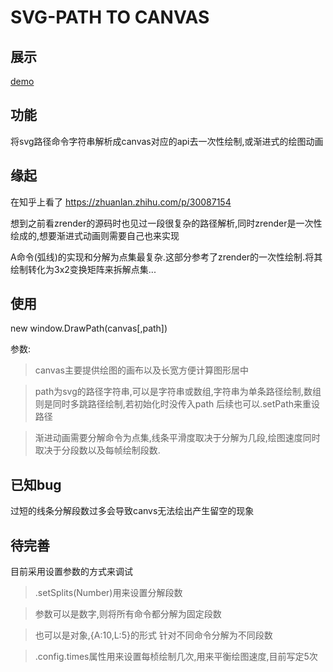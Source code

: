 SVG-PATH TO CANVAS
===
## 展示
[demo](https://hai3460377.github.io/DrawPath/dist/index.html)

## 功能

将svg路径命令字符串解析成canvas对应的api去一次性绘制,或渐进式的绘图动画

## 缘起

在知乎上看了 https://zhuanlan.zhihu.com/p/30087154

想到之前看zrender的源码时也见过一段很复杂的路径解析,同时zrender是一次性绘成的,想要渐进式动画则需要自己也来实现

A命令(弧线)的实现和分解为点集最复杂.这部分参考了zrender的一次性绘制.将其绘制转化为3x2变换矩阵来拆解点集...

## 使用

new window.DrawPath(canvas[,path])

参数:

>canvas主要提供绘图的画布以及长宽方便计算图形居中

>path为svg的路径字符串,可以是字符串或数组,字符串为单条路径绘制,数组则是同时多跳路径绘制,若初始化时没传入path 后续也可以.setPath来重设路径

>渐进动画需要分解命令为点集,线条平滑度取决于分解为几段,绘图速度同时取决于分段数以及每帧绘制段数.

## 已知bug

过短的线条分解段数过多会导致canvs无法绘出产生留空的现象

## 待完善

目前采用设置参数的方式来调试

>.setSplits(Number)用来设置分解段数

>参数可以是数字,则将所有命令都分解为固定段数

>也可以是对象,{A:10,L:5}的形式 针对不同命令分解为不同段数

>.config.times属性用来设置每桢绘制几次,用来平衡绘图速度,目前写定5次
